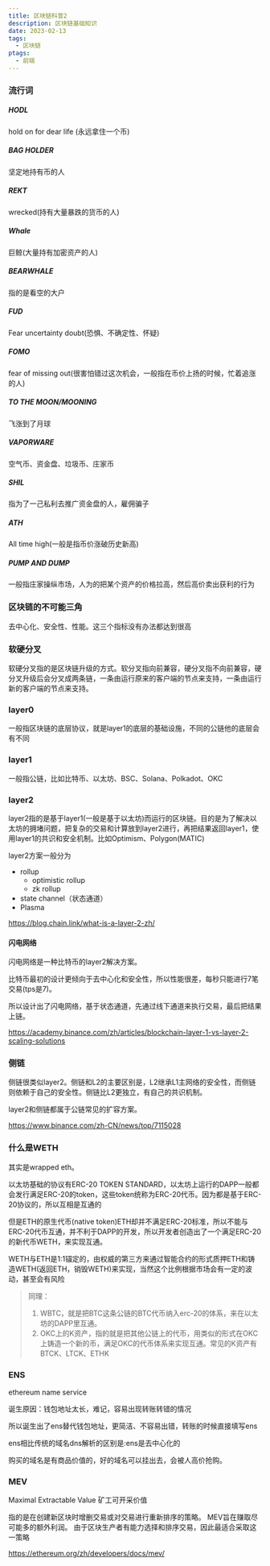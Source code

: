 ```yaml
---
title: 区块链科普2
description: 区块链基础知识
date: 2023-02-13
tags:
  - 区块链
ptags:
  - 前端
---
```




### 流行词

##### HODL

hold on for dear life (永远拿住一个币)

##### BAG HOLDER

坚定地持有币的人

##### REKT

wrecked(持有大量暴跌的货币的人)

##### Whale

巨鲸(大量持有加密资产的人)

##### BEARWHALE

指的是看空的大户

##### FUD

Fear uncertainty doubt(恐惧、不确定性、怀疑)

##### FOMO

fear of missing out(很害怕错过这次机会，一般指在币价上扬的时候，忙着追涨的人)

##### TO THE MOON/MOONING

飞涨到了月球

##### VAPORWARE

空气币、资金盘、垃圾币、庄家币

##### SHIL

指为了一己私利去推广资金盘的人，雇佣骗子

##### ATH

All time high(一般是指币价涨破历史新高)

##### PUMP AND DUMP

一般指庄家操纵市场，人为的把某个资产的价格拉高，然后高价卖出获利的行为

### 区块链的不可能三角

去中心化、安全性、性能。这三个指标没有办法都达到很高

### 软硬分叉

软硬分叉指的是区块链升级的方式。软分叉指向前兼容，硬分叉指不向前兼容，硬分叉升级后会分叉成两条链，一条由运行原来的客户端的节点来支持，一条由运行新的客户端的节点来支持。

### layer0

一般指区块链的底层协议，就是layer1的底层的基础设施，不同的公链他的底层会有不同

### layer1

一般指公链，比如比特币、以太坊、BSC、Solana、Polkadot、OKC

### layer2

layer2指的是基于layer1(一般是基于以太坊)而运行的区块链。目的是为了解决以太坊的拥堵问题，把复杂的交易和计算放到layer2进行，再把结果返回layer1，使用layer1的共识和安全机制。比如Optimism、Polygon(MATIC)

layer2方案一般分为

- rollup
  - optimistic rollup
  - zk rollup
- state channel（状态通道）
- Plasma

https://blog.chain.link/what-is-a-layer-2-zh/

#### 闪电网络

闪电网络是一种比特币的layer2解决方案。

比特币最初的设计更倾向于去中心化和安全性，所以性能很差，每秒只能进行7笔交易(tps是7)。

所以设计出了闪电网络，基于状态通道，先通过线下通道来执行交易，最后把结果上链。

https://academy.binance.com/zh/articles/blockchain-layer-1-vs-layer-2-scaling-solutions

### 侧链

侧链很类似layer2。侧链和L2的主要区别是，L2继承L1主网络的安全性，而侧链则依赖于自己的安全性。侧链比L2更独立，有自己的共识机制。

layer2和侧链都属于公链常见的扩容方案。

https://www.binance.com/zh-CN/news/top/7115028



### 什么是WETH

其实是wrapped eth。

以太坊基础的协议有ERC-20 TOKEN STANDARD，以太坊上运行的DAPP一般都会发行满足ERC-20的token，这些token统称为ERC-20代币。因为都是基于ERC-20协议的，所以互相是互通的

但是ETH的原生代币(native token)ETH却并不满足ERC-20标准，所以不能与ERC-20代币互通，并不利于DAPP的开发，所以开发者创造出了一个满足ERC-20的新代币WETH，来实现互通。

WETH与ETH是1:1锚定的，由权威的第三方来通过智能合约的形式质押ETH和铸造WETH(返回ETH，销毁WETH)来实现，当然这个比例根据市场会有一定的波动，甚至会有风险

>  同理：
>
> 1. WBTC，就是把BTC这条公链的BTC代币纳入erc-20的体系，来在以太坊的DAPP里互通。
> 2. OKC上的K资产，指的就是把其他公链上的代币，用类似的形式在OKC上铸造一个新的币，满足OKC的代币体系来实现互通。常见的K资产有BTCK、LTCK、ETHK

### ENS

ethereum name service

诞生原因：钱包地址太长，难记，容易出现转账转错的情况

所以诞生出了ens替代钱包地址，更简洁、不容易出错，转账的时候直接填写ens

ens相比传统的域名dns解析的区别是:ens是去中心化的

购买的域名是有商品价值的，好的域名可以挂出去，会被人高价抢购。

### MEV

Maximal Extractable Value 矿工可开采价值

指的是在创建新区块时增删交易或对交易进行重新排序的策略。 MEV旨在赚取尽可能多的额外利润。 由于区块生产者有能力选择和排序交易，因此最适合采取这一策略

https://ethereum.org/zh/developers/docs/mev/

